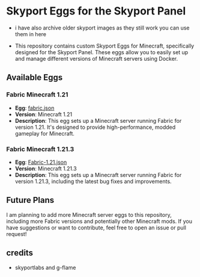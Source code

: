 # Skyport Eggs for the Skyport Panel

- i have also archive older skyport images as they still work you can use them in here

- This repository contains custom Skyport Eggs for Minecraft, specifically designed for the Skyport Panel. These eggs allow you to easily set up and manage different versions of Minecraft servers using Docker.

## Available Eggs

### **Fabric Minecraft 1.21**

- **Egg**: [fabric.json](https://github.com/g-flame/dockerimages-skyport/raw/refs/heads/main/assets/skyport/fabric/fabric.json)
- **Version**: Minecraft 1.21
- **Description**: This egg sets up a Minecraft server running Fabric for version 1.21. It's designed to provide high-performance, modded gameplay for Minecraft.

### **Fabric Minecraft 1.21.3**

- **Egg**: [Fabric-1.21.json](https://github.com/g-flame/dockerimages-skyport/raw/refs/heads/main/assets/skyport/fabric/Fabric-1.21.json)
- **Version**: Minecraft 1.21.3
- **Description**: This egg sets up a Minecraft server running Fabric for version 1.21.3, including the latest bug fixes and improvements.

## Future Plans

I am planning to add more Minecraft server eggs to this repository, including more Fabric versions and potentially other Minecraft mods. If you have suggestions or want to contribute, feel free to open an issue or pull request!

## credits

- skyportlabs and g-flame
